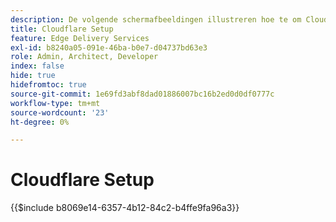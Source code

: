 ```yaml
---
description: De volgende schermafbeeldingen illustreren hoe te om Cloudflare te vormen om inhoud te leveren.  De essentiële instellingen worden gemarkeerd met een rode cirkel.
title: Cloudflare Setup
feature: Edge Delivery Services
exl-id: b8240a05-091e-46ba-b0e7-d04737bd63e3
role: Admin, Architect, Developer
index: false
hide: true
hidefromtoc: true
source-git-commit: 1e69fd3abf8dad01886007bc16b2ed0d0df0777c
workflow-type: tm+mt
source-wordcount: '23'
ht-degree: 0%

---
```


# Cloudflare Setup

{{$include b8069e14-6357-4b12-84c2-b4ffe9fa96a3}}
